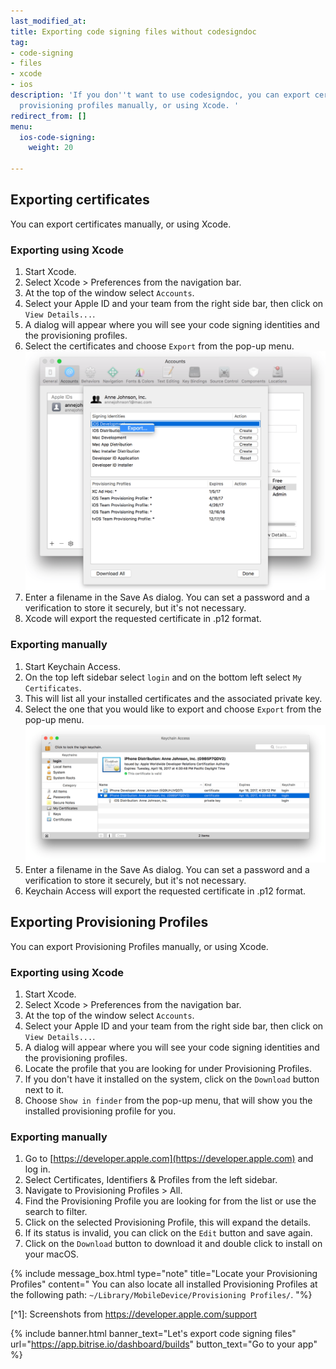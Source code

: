 ```yaml
---
last_modified_at: 
title: Exporting code signing files without codesigndoc
tag:
- code-signing
- files
- xcode
- ios
description: 'If you don''t want to use codesigndoc, you can export certificates and
  provisioning profiles manually, or using Xcode. '
redirect_from: []
menu:
  ios-code-signing:
    weight: 20

---
```

## Exporting certificates

You can export certificates manually, or using Xcode.

### Exporting using Xcode

1. Start Xcode.
2. Select Xcode > Preferences from the navigation bar.
3. At the top of the window select `Accounts`.
4. Select your Apple ID and your team from the right side bar, then click on `View Details...`.
5. A dialog will appear where you will see your code signing identities and the provisioning profiles.
6. Select the certificates and choose `Export` from the pop-up menu.
   ![Export certificate](/img/code-signing/ios-code-signing/xcode_export_certificate.png)
7. Enter a filename in the Save As dialog. You can set a password and a verification to store it securely, but it's not necessary.
8. Xcode will export the requested certificate in .p12 format.

### Exporting manually

1. Start Keychain Access.
2. On the top left sidebar select `login` and on the bottom left select `My Certificates`.
3. This will list all your installed certificates and the associated private key.
4. Select the one that you would like to export and choose `Export` from the pop-up menu.
   ![Export certificate](/img/code-signing/ios-code-signing/keychain_access_export.png)
5. Enter a filename in the Save As dialog. You can set a password and a verification to store it securely, but it's not necessary.
6. Keychain Access will export the requested certificate in .p12 format.

## Exporting Provisioning Profiles

You can export Provisioning Profiles manually, or using Xcode.

### Exporting using Xcode

1. Start Xcode.
2. Select Xcode > Preferences from the navigation bar.
3. At the top of the window select `Accounts`.
4. Select your Apple ID and your team from the right side bar, then click on `View Details...`.
5. A dialog will appear where you will see your code signing identities and the provisioning profiles.
6. Locate the profile that you are looking for under Provisioning Profiles.
7. If you don't have it installed on the system, click on the `Download` button next to it.
8. Choose `Show in finder` from the pop-up menu, that will show you the installed provisioning profile for you.

### Exporting manually

1. Go to [https://developer.apple.com](https://developer.apple.com) and log in.
2. Select Certificates, Identifiers & Profiles from the left sidebar.
3. Navigate to Provisioning Profiles > All.
4. Find the Provisioning Profile you are looking for from the list or use the search to filter.
5. Click on the selected Provisioning Profile, this will expand the details.
6. If its status is invalid, you can click on the `Edit` button and save again.
7. Click on the `Download` button to download it and double click to install on your macOS.

{% include message_box.html type="note" title="Locate your Provisioning Profiles" content=" You can also locate all installed Provisioning Profiles at the following path: `~/Library/MobileDevice/Provisioning Profiles/`.
"%}

\[^1\]: Screenshots from https://developer.apple.com/support

{% include banner.html banner_text="Let's export code signing files" url="https://app.bitrise.io/dashboard/builds" button_text="Go to your app" %}